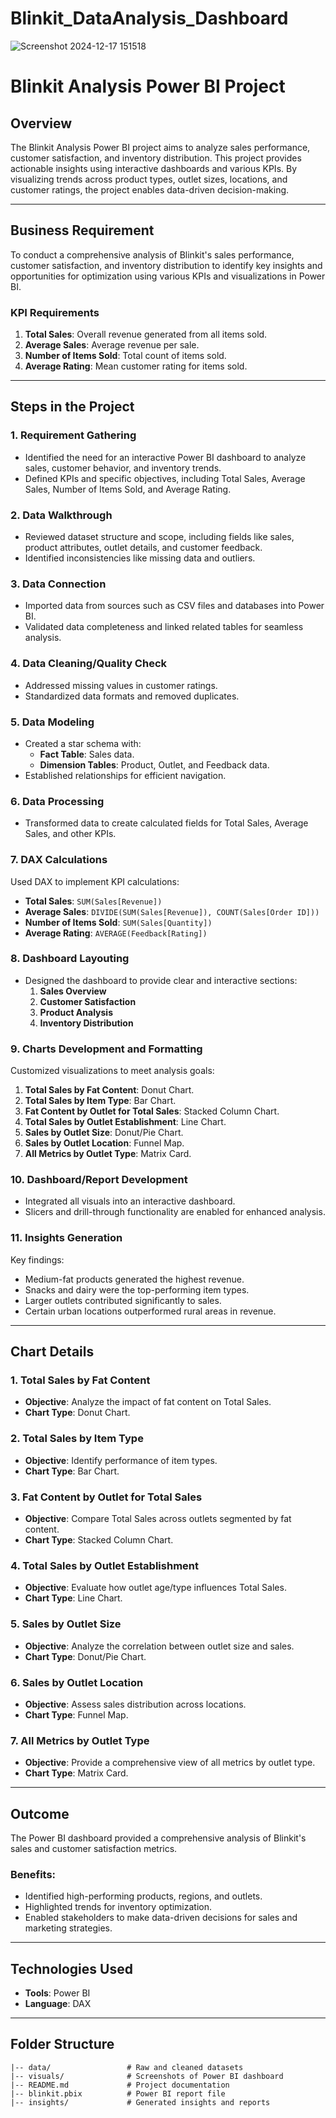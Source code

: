 # Blinkit_DataAnalysis_Dashboard
![Screenshot 2024-12-17 151518](https://github.com/user-attachments/assets/523834db-eb46-451b-8ffc-f3b38961c9ba)
# Blinkit Analysis Power BI Project  

## Overview  
The Blinkit Analysis Power BI project aims to analyze sales performance, customer satisfaction, and inventory distribution. This project provides actionable insights using interactive dashboards and various KPIs. By visualizing trends across product types, outlet sizes, locations, and customer ratings, the project enables data-driven decision-making.  

---

## Business Requirement  
To conduct a comprehensive analysis of Blinkit's sales performance, customer satisfaction, and inventory distribution to identify key insights and opportunities for optimization using various KPIs and visualizations in Power BI.  

### **KPI Requirements**  
1. **Total Sales**: Overall revenue generated from all items sold.  
2. **Average Sales**: Average revenue per sale.  
3. **Number of Items Sold**: Total count of items sold.  
4. **Average Rating**: Mean customer rating for items sold.  

---

## Steps in the Project  

### **1. Requirement Gathering**  
- Identified the need for an interactive Power BI dashboard to analyze sales, customer behavior, and inventory trends.  
- Defined KPIs and specific objectives, including Total Sales, Average Sales, Number of Items Sold, and Average Rating.  

### **2. Data Walkthrough**  
- Reviewed dataset structure and scope, including fields like sales, product attributes, outlet details, and customer feedback.  
- Identified inconsistencies like missing data and outliers.  

### **3. Data Connection**  
- Imported data from sources such as CSV files and databases into Power BI.  
- Validated data completeness and linked related tables for seamless analysis.  

### **4. Data Cleaning/Quality Check**  
- Addressed missing values in customer ratings.  
- Standardized data formats and removed duplicates.  

### **5. Data Modeling**  
- Created a star schema with:  
  - **Fact Table**: Sales data.  
  - **Dimension Tables**: Product, Outlet, and Feedback data.  
- Established relationships for efficient navigation.  

### **6. Data Processing**  
- Transformed data to create calculated fields for Total Sales, Average Sales, and other KPIs.  

### **7. DAX Calculations**  
Used DAX to implement KPI calculations:  
- **Total Sales**: `SUM(Sales[Revenue])`  
- **Average Sales**: `DIVIDE(SUM(Sales[Revenue]), COUNT(Sales[Order ID]))`  
- **Number of Items Sold**: `SUM(Sales[Quantity])`  
- **Average Rating**: `AVERAGE(Feedback[Rating])`  

### **8. Dashboard Layouting**  
- Designed the dashboard to provide clear and interactive sections:  
  1. **Sales Overview**  
  2. **Customer Satisfaction**  
  3. **Product Analysis**  
  4. **Inventory Distribution**  

### **9. Charts Development and Formatting**  
Customized visualizations to meet analysis goals:  
1. **Total Sales by Fat Content**: Donut Chart.  
2. **Total Sales by Item Type**: Bar Chart.  
3. **Fat Content by Outlet for Total Sales**: Stacked Column Chart.  
4. **Total Sales by Outlet Establishment**: Line Chart.  
5. **Sales by Outlet Size**: Donut/Pie Chart.  
6. **Sales by Outlet Location**: Funnel Map.  
7. **All Metrics by Outlet Type**: Matrix Card.  

### **10. Dashboard/Report Development**  
- Integrated all visuals into an interactive dashboard.  
- Slicers and drill-through functionality are enabled for enhanced analysis.  

### **11. Insights Generation**  
Key findings:  
- Medium-fat products generated the highest revenue.  
- Snacks and dairy were the top-performing item types.  
- Larger outlets contributed significantly to sales.  
- Certain urban locations outperformed rural areas in revenue.  

---

## Chart Details  

### 1. **Total Sales by Fat Content**  
- **Objective**: Analyze the impact of fat content on Total Sales.  
- **Chart Type**: Donut Chart.  

### 2. **Total Sales by Item Type**  
- **Objective**: Identify performance of item types.  
- **Chart Type**: Bar Chart.  

### 3. **Fat Content by Outlet for Total Sales**  
- **Objective**: Compare Total Sales across outlets segmented by fat content.  
- **Chart Type**: Stacked Column Chart.  

### 4. **Total Sales by Outlet Establishment**  
- **Objective**: Evaluate how outlet age/type influences Total Sales.  
- **Chart Type**: Line Chart.  

### 5. **Sales by Outlet Size**  
- **Objective**: Analyze the correlation between outlet size and sales.  
- **Chart Type**: Donut/Pie Chart.  

### 6. **Sales by Outlet Location**  
- **Objective**: Assess sales distribution across locations.  
- **Chart Type**: Funnel Map.  

### 7. **All Metrics by Outlet Type**  
- **Objective**: Provide a comprehensive view of all metrics by outlet type.  
- **Chart Type**: Matrix Card.  

---

## Outcome  
The Power BI dashboard provided a comprehensive analysis of Blinkit's sales and customer satisfaction metrics.  
### Benefits:  
- Identified high-performing products, regions, and outlets.  
- Highlighted trends for inventory optimization.  
- Enabled stakeholders to make data-driven decisions for sales and marketing strategies.  

---

## Technologies Used  
- **Tools**: Power BI  
- **Language**: DAX  

---

## Folder Structure  
```plaintext
|-- data/                 # Raw and cleaned datasets  
|-- visuals/              # Screenshots of Power BI dashboard  
|-- README.md             # Project documentation  
|-- blinkit.pbix          # Power BI report file  
|-- insights/             # Generated insights and reports  
